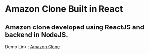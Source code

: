 # Amazon Clone Built in React

## Amazon clone developed using ReactJS and backend in NodeJS.

Demo Link : [Amazon Clone](https://react-amaze-on-clone.web.app/)

